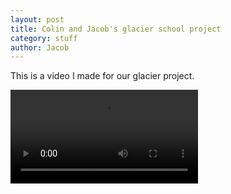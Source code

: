 ```yaml
---
layout: post
title: Colin and Jacob's glacier school project
category: stuff
author: Jacob
---
```


This is a video I made for our glacier project.

<video src="/files/colinization/glacierproject.ogv" controls>
